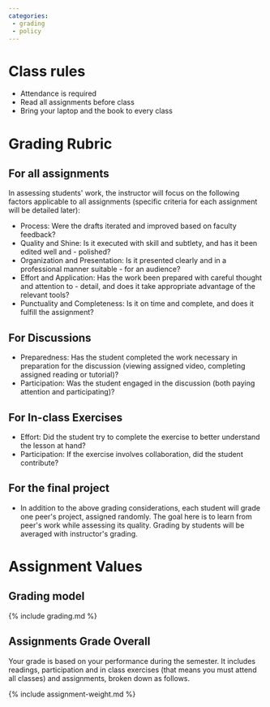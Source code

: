 ```yaml
---
categories:
 - grading
 - policy
---
```


# Class rules

* Attendance is required
* Read all assignments before class
* Bring your laptop and the book to every class


# Grading Rubric

## For all assignments

In assessing students' work, the instructor will focus on the following factors applicable to all assignments (specific criteria for each assignment will be detailed later):

- Process: Were the drafts iterated and improved based on faculty feedback?
- Quality and Shine: Is it executed with skill and subtlety, and has it been edited well and - polished?
- Organization and Presentation: Is it presented clearly and in a professional manner suitable - for an audience?
- Effort and Application: Has the work been prepared with careful thought and attention to - detail, and does it take appropriate advantage of the relevant tools?
- Punctuality and Completeness: Is it on time and complete, and does it fulfill the assignment?

## For Discussions

- Preparedness: Has the student completed the work necessary in preparation for the discussion (viewing assigned video, completing assigned reading or tutorial)?
- Participation: Was the student engaged in the discussion (both paying attention and participating)?

## For In-class Exercises

- Effort: Did the student try to complete the exercise to better understand the lesson at hand?
- Participation: If the exercise involves collaboration, did the student contribute?

## For the final project

- In addition to the above grading considerations, each student will grade one peer's project, assigned randomly. The goal here is to learn from peer's work while assessing its quality. Grading by students will be averaged with instructor's grading.

# Assignment Values

## Grading model

{% include grading.md %}

## Assignments Grade Overall

Your grade is based on your performance during the semester. It includes readings, participation and in class exercises (that means you must attend all classes) and assignments, broken down as follows.

{% include assignment-weight.md %}
